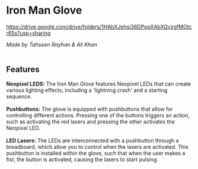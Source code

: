 # Iron Man Glove
https://drive.google.com/drive/folders/1HAbXJehsi36DPopXAbXQvzgfMOtcr65s?usp=sharing

*Made by Tahseen Rayhan & Ali Khan*
<br>
<br>
## Features
**Neopixel LEDS:** The Iron Man Glove features Neopixel LEDs that can create various lighting effects, including a 'lightning crash' and a starting sequence.
<br>
<br>
**Pushbuttons:** The glove is equipped with pushbuttons that allow for controlling different actions. Pressing one of the buttons triggers an action, such as activating the red lasers and pressing the other activates the Neopixel LED.
<br>
<br>
**LED Lasers:** The LEDs are interconnected with a pushbutton through a breadboard, which allow you to control when the lasers are activated. This pushbutton is installed within the glove, such that when the user makes a fist, the button is activated, causing the lasers to start pulsing.
